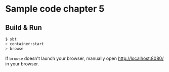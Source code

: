 # Sample code chapter 5 #

## Build & Run ##

```sh
$ sbt
> container:start
> browse
```

If `browse` doesn't launch your browser, manually open [http://localhost:8080/](http://localhost:8080/) in your browser.
